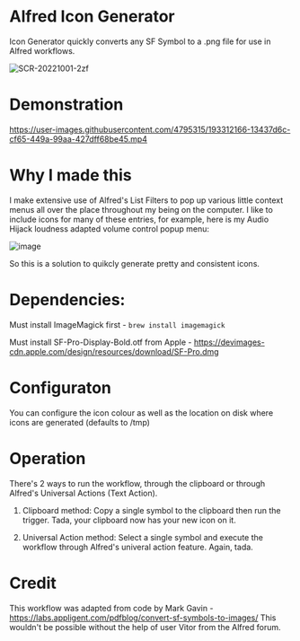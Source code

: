 # Alfred Icon Generator
Icon Generator quickly converts any SF Symbol to a .png file for use in Alfred workflows.

![SCR-20221001-2zf](https://user-images.githubusercontent.com/4795315/193312018-ed7c1ac4-087c-4abc-840c-6461cb2bf32b.png)

# Demonstration
https://user-images.githubusercontent.com/4795315/193312166-13437d6c-cf65-449a-99aa-427dff68be45.mp4

# Why I made this
I make extensive use of Alfred's List Filters to pop up various little context menus all over the place throughout my being on the computer. I like to include icons for many of these entries, for example, here is my Audio Hijack loudness adapted volume control popup menu:

![image](https://user-images.githubusercontent.com/4795315/192548164-a4684b48-8184-4777-9660-745fc7c47338.png)

So this is a solution to quikcly generate pretty and consistent icons.

# Dependencies: 
Must install ImageMagick first - `brew install imagemagick`

Must install SF-Pro-Display-Bold.otf from Apple - https://devimages-cdn.apple.com/design/resources/download/SF-Pro.dmg

# Configuraton
You can configure the icon colour as well as the location on disk where icons are generated (defaults to /tmp) 

# Operation
There's 2 ways to run the workflow, through the clipboard or through Alfred's Universal Actions (Text Action).

1. Clipboard method:
Copy a single symbol to the clipboard then run the trigger. Tada, your clipboard now has your new icon on it.

2. Universal Action method:
Select a single symbol and execute the workflow through Alfred's univeral action feature. Again, tada.

# Credit
This workflow was adapted from code by Mark Gavin - https://labs.appligent.com/pdfblog/convert-sf-symbols-to-images/
This wouldn't be possible without the help of user Vitor from the Alfred forum. 
